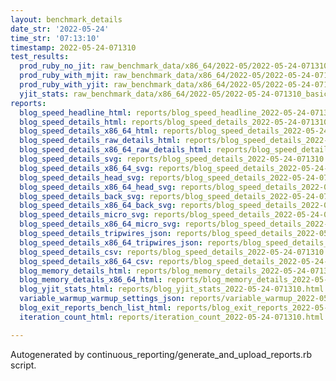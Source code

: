 ```yaml
---
layout: benchmark_details
date_str: '2022-05-24'
time_str: '07:13:10'
timestamp: 2022-05-24-071310
test_results:
  prod_ruby_no_jit: raw_benchmark_data/x86_64/2022-05/2022-05-24-071310_basic_benchmark_prod_ruby_no_jit.json
  prod_ruby_with_mjit: raw_benchmark_data/x86_64/2022-05/2022-05-24-071310_basic_benchmark_prod_ruby_with_mjit.json
  prod_ruby_with_yjit: raw_benchmark_data/x86_64/2022-05/2022-05-24-071310_basic_benchmark_prod_ruby_with_yjit.json
  yjit_stats: raw_benchmark_data/x86_64/2022-05/2022-05-24-071310_basic_benchmark_yjit_stats.json
reports:
  blog_speed_headline_html: reports/blog_speed_headline_2022-05-24-071310.html
  blog_speed_details_html: reports/blog_speed_details_2022-05-24-071310.html
  blog_speed_details_x86_64_html: reports/blog_speed_details_2022-05-24-071310.x86_64.html
  blog_speed_details_raw_details_html: reports/blog_speed_details_2022-05-24-071310.raw_details.html
  blog_speed_details_x86_64_raw_details_html: reports/blog_speed_details_2022-05-24-071310.x86_64.raw_details.html
  blog_speed_details_svg: reports/blog_speed_details_2022-05-24-071310.svg
  blog_speed_details_x86_64_svg: reports/blog_speed_details_2022-05-24-071310.x86_64.svg
  blog_speed_details_head_svg: reports/blog_speed_details_2022-05-24-071310.head.svg
  blog_speed_details_x86_64_head_svg: reports/blog_speed_details_2022-05-24-071310.x86_64.head.svg
  blog_speed_details_back_svg: reports/blog_speed_details_2022-05-24-071310.back.svg
  blog_speed_details_x86_64_back_svg: reports/blog_speed_details_2022-05-24-071310.x86_64.back.svg
  blog_speed_details_micro_svg: reports/blog_speed_details_2022-05-24-071310.micro.svg
  blog_speed_details_x86_64_micro_svg: reports/blog_speed_details_2022-05-24-071310.x86_64.micro.svg
  blog_speed_details_tripwires_json: reports/blog_speed_details_2022-05-24-071310.tripwires.json
  blog_speed_details_x86_64_tripwires_json: reports/blog_speed_details_2022-05-24-071310.x86_64.tripwires.json
  blog_speed_details_csv: reports/blog_speed_details_2022-05-24-071310.csv
  blog_speed_details_x86_64_csv: reports/blog_speed_details_2022-05-24-071310.x86_64.csv
  blog_memory_details_html: reports/blog_memory_details_2022-05-24-071310.html
  blog_memory_details_x86_64_html: reports/blog_memory_details_2022-05-24-071310.x86_64.html
  blog_yjit_stats_html: reports/blog_yjit_stats_2022-05-24-071310.html
  variable_warmup_warmup_settings_json: reports/variable_warmup_2022-05-24-071310.warmup_settings.json
  blog_exit_reports_bench_list_html: reports/blog_exit_reports_2022-05-24-071310.bench_list.html
  iteration_count_html: reports/iteration_count_2022-05-24-071310.html

---
```

Autogenerated by continuous_reporting/generate_and_upload_reports.rb script.
